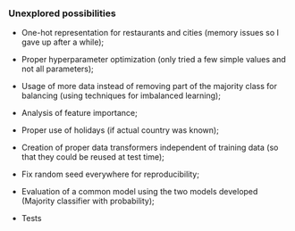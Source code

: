 ### Unexplored possibilities

- One-hot representation for restaurants and cities 
  (memory issues so I gave up after a while);

- Proper hyperparameter optimization
  (only tried a few simple values and not all parameters);
- Usage of more data instead of removing part of
  the majority class for balancing (using techniques
  for imbalanced learning);
  
- Analysis of feature importance;

- Proper use of holidays
  (if actual country was known);
  
- Creation of proper data transformers independent of
 training data (so that they could be reused at test time);
  
- Fix random seed everywhere for reproducibility;

- Evaluation of a common model using the two models developed
  (Majority classifier with probability);

- Tests
